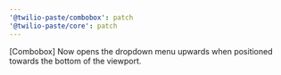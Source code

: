```yaml
---
'@twilio-paste/combobox': patch
'@twilio-paste/core': patch
---
```


[Combobox] Now opens the dropdown menu upwards when positioned towards the bottom of the viewport.
